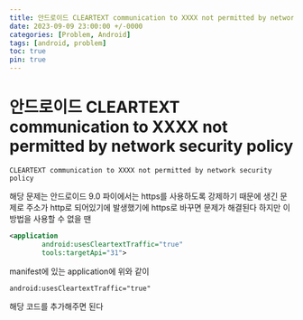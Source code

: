 ```yaml
---
title: 안드로이드 CLEARTEXT communication to XXXX not permitted by network security policy
date: 2023-09-09 23:00:00 +/-0000
categories: [Problem, Android]
tags: [android, problem]
toc: true
pin: true
---
```


# 안드로이드 CLEARTEXT communication to XXXX not permitted by network security policy

~~~
CLEARTEXT communication to XXXX not permitted by network security policy
~~~

해당 문제는 안드로이드 9.0 파이에서는 https를 사용하도록 강제하기 때문에 생긴 문제로 주소가 http로 되어있기에 발생했기에 https로 바꾸면 문제가 해결된다 하지만 이 방법을 사용할 수 없을 땐

~~~xml
<application
        android:usesCleartextTraffic="true"
        tools:targetApi="31">
~~~

manifest에 있는 application에 위와 같이

~~~xml
android:usesCleartextTraffic="true"
~~~

해당 코드를 추가해주면 된다




